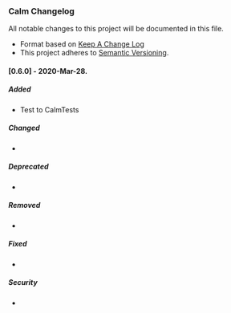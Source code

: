 ### Calm Changelog

All notable changes to this project will be documented in this file.

* Format based on [Keep A Change Log](https://keepachangelog.com/en/1.0.0/)
* This project adheres to [Semantic Versioning](http://semver.org/).

#### [0.6.0] - 2020-Mar-28.
##### Added
- Test to CalmTests

##### Changed
-

##### Deprecated
-

##### Removed
-

##### Fixed
-

##### Security
-

